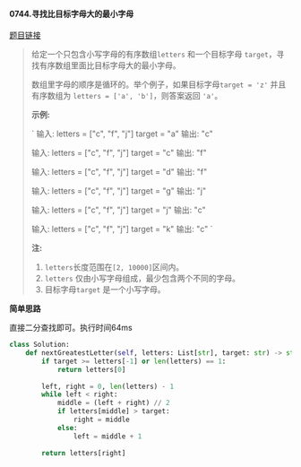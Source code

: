 #### 0744.寻找比目标字母大的最小字母


[题目链接](https://leetcode-cn.com/problems/find-smallest-letter-greater-than-target)


> 给定一个只包含小写字母的有序数组`letters` 和一个目标字母 `target`，寻找有序数组里面比目标字母大的最小字母。
>
> 数组里字母的顺序是循环的。举个例子，如果目标字母`target = 'z'` 并且有序数组为 `letters = ['a', 'b']`，则答案返回 `'a'`。
>
> **示例:**
>
> `
> 输入:
> letters = ["c", "f", "j"]
> target = "a"
> 输出: "c"
> 
> 输入:
> letters = ["c", "f", "j"]
> target = "c"
> 输出: "f"
> 
> 输入:
> letters = ["c", "f", "j"]
> target = "d"
> 输出: "f"
> 
> 输入:
> letters = ["c", "f", "j"]
> target = "g"
> 输出: "j"
> 
> 输入:
> letters = ["c", "f", "j"]
> target = "j"
> 输出: "c"
> 
> 输入:
> letters = ["c", "f", "j"]
> target = "k"
> 输出: "c"
> `
>
> **注:**
>
> 1. `letters`长度范围在`[2, 10000]`区间内。
> 2. `letters` 仅由小写字母组成，最少包含两个不同的字母。
> 3. 目标字母`target` 是一个小写字母。

**简单思路**

直接二分查找即可。执行时间64ms

```python
class Solution:
    def nextGreatestLetter(self, letters: List[str], target: str) -> str:
        if target >= letters[-1] or len(letters) == 1:
            return letters[0]
        
        left, right = 0, len(letters) - 1
        while left < right:
            middle = (left + right) // 2
            if letters[middle] > target:
                right = middle
            else:
                left = middle + 1
                
        return letters[right]
```

